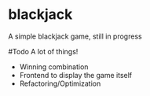 # blackjack
A simple blackjack game, still in progress

#Todo
A lot of things!

- Winning combination
- Frontend to display the game itself
- Refactoring/Optimization

